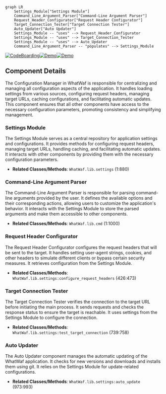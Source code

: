 ```mermaid
graph LR
    Settings_Module["Settings Module"]
    Command_Line_Argument_Parser["Command-Line Argument Parser"]
    Request_Header_Configurator["Request Header Configurator"]
    Target_Connection_Tester["Target Connection Tester"]
    Auto_Updater["Auto Updater"]
    Settings_Module -- "uses" --> Request_Header_Configurator
    Settings_Module -- "uses" --> Target_Connection_Tester
    Settings_Module -- "uses" --> Auto_Updater
    Command_Line_Argument_Parser -- "populates" --> Settings_Module
```
[![CodeBoarding](https://img.shields.io/badge/Generated%20by-CodeBoarding-9cf?style=flat-square)](https://github.com/CodeBoarding/GeneratedOnBoardings)[![Demo](https://img.shields.io/badge/Try%20Demo-CodeBoarding-blue?style=flat-square)](https://www.codeboarding.org/demo)[![Demo](https://img.shields.io/badge/Try%20Demo-CodeBoarding-blue?style=flat-square)](https://www.codeboarding.org/demo)

## Component Details

The Configuration Manager in WhatWaf is responsible for centralizing and managing all configuration aspects of the application. It handles loading settings from various sources, configuring request headers, managing target URLs, caching configurations, and facilitating automatic updates. This component ensures that all other components have access to the necessary configuration parameters, promoting consistency and simplifying management.

### Settings Module
The Settings Module serves as a central repository for application settings and configurations. It provides methods for configuring request headers, managing target URLs, handling caching, and facilitating automatic updates. It interacts with other components by providing them with the necessary configuration parameters.
- **Related Classes/Methods**: `WhatWaf.lib.settings` (1:880)

### Command-Line Argument Parser
The Command-Line Argument Parser is responsible for parsing command-line arguments provided by the user. It defines the available options and their corresponding actions, allowing users to customize the application's behavior. It interacts with the Settings Module to store the parsed arguments and make them accessible to other components.
- **Related Classes/Methods**: `WhatWaf.lib.cmd` (1:1000)

### Request Header Configurator
The Request Header Configurator configures the request headers that will be sent to the target. It handles setting user-agent strings, cookies, and other headers to simulate different clients or bypass certain security measures. It retrieves configuration from the Settings Module.
- **Related Classes/Methods**: `WhatWaf.lib.settings:configure_request_headers` (426:473)

### Target Connection Tester
The Target Connection Tester verifies the connection to the target URL before initiating the main process. It sends requests and checks the response status to ensure the target is reachable. It uses settings from the Settings Module to configure the connection.
- **Related Classes/Methods**: `WhatWaf.lib.settings:test_target_connection` (739:758)

### Auto Updater
The Auto Updater component manages the automatic updating of the WhatWaf application. It checks for new versions and downloads and installs them using git. It relies on the Settings Module for update-related configurations.
- **Related Classes/Methods**: `WhatWaf.lib.settings:auto_update` (973:993)